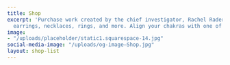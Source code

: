 ```yaml
---
title: Shop
excerpt: 'Purchase work created by the chief investigator, Rachel Rader. Works include
  earrings, necklaces, rings, and more. Align your chakras with one of a kind art.   '
image:
- "/uploads/placeholder/static1.squarespace-14.jpg"
social-media-image: "/uploads/og-image—Shop.jpg"
layout: shop-list
---
```


